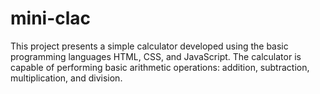 # mini-clac
This project presents a simple calculator developed using the basic programming languages ​​HTML, CSS, and JavaScript. The calculator is capable of performing basic arithmetic operations: addition, subtraction, multiplication, and division.
